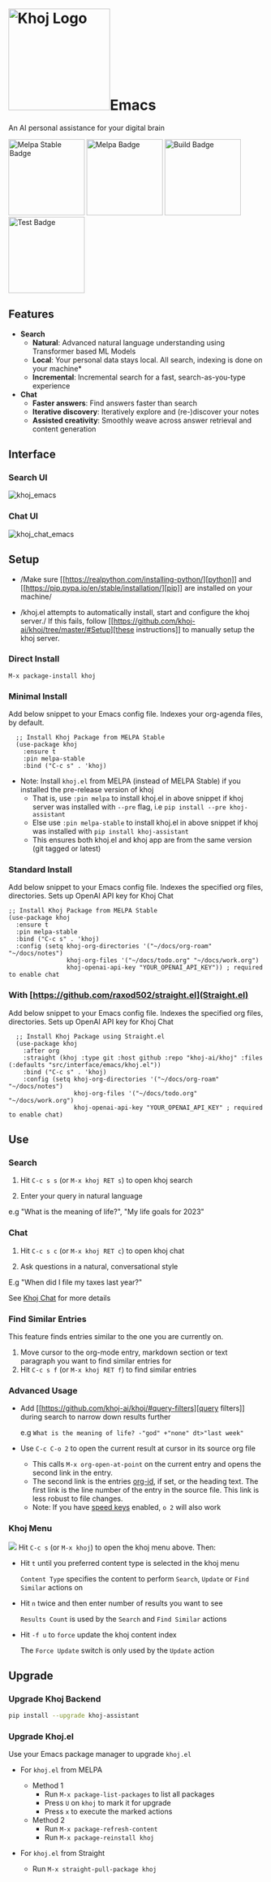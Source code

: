 <h1><img src="./assets/khoj-logo-sideways.svg" width="200" alt="Khoj Logo">Emacs</h1>

An AI personal assistance for your digital brain

<img src="https://stable.melpa.org/packages/khoj-badge.svg" width="150" alt="Melpa Stable Badge">
<img src="https://melpa.org/packages/khoj-badge.svg" width="150" alt="Melpa Badge">

<img src="https://github.com/khoj-ai/khoj/actions/workflows/build_khoj_el.yml/badge.svg" width="150" alt="Build Badge">
<img src="https://github.com/khoj-ai/khoj/actions/workflows/test_khoj_el.yml/badge.svg" width="150" alt="Test Badge">


## Features
- **Search**
  - **Natural**: Advanced natural language understanding using Transformer based ML Models
  - **Local**: Your personal data stays local. All search, indexing is done on your machine*
  - **Incremental**: Incremental search for a fast, search-as-you-type experience
- **Chat**
  - **Faster answers**: Find answers faster than search
  - **Iterative discovery**: Iteratively explore and (re-)discover your notes
  - **Assisted creativity**: Smoothly weave across answer retrieval and content generation

## Interface
### Search UI

![khoj_emacs](./assets/khoj_on_emacs.png)

### Chat UI
![khoj_chat_emacs](./assets/khoj_chat_on_emacs_0.5.0.png)

## Setup
- /Make sure [[https://realpython.com/installing-python/][python]] and [[https://pip.pypa.io/en/stable/installation/][pip]] are installed on your machine/

- /khoj.el attempts to automatically install, start and configure the khoj server./
  If this fails, follow [[https://github.com/khoj-ai/khoj/tree/master/#Setup][these instructions]] to manually setup the khoj server.

### Direct Install
```elisp
M-x package-install khoj
```

### Minimal Install
Add below snippet to your Emacs config file.
Indexes your org-agenda files, by default.

```elisp
  ;; Install Khoj Package from MELPA Stable
  (use-package khoj
    :ensure t
    :pin melpa-stable
    :bind ("C-c s" . 'khoj)
```

- Note: Install `khoj.el` from MELPA (instead of MELPA Stable) if you installed the pre-release version of khoj
  - That is, use `:pin melpa` to install khoj.el in above snippet if khoj server was installed with `--pre` flag, i.e `pip install --pre khoj-assistant`
  - Else use `:pin melpa-stable` to install khoj.el in above snippet if khoj was installed with `pip install khoj-assistant`
  - This ensures both khoj.el and khoj app are from the same version (git tagged or latest)

### Standard Install
  Add below snippet to your Emacs config file.
  Indexes the specified org files, directories. Sets up OpenAI API key for Khoj Chat

```elisp
;; Install Khoj Package from MELPA Stable
(use-package khoj
  :ensure t
  :pin melpa-stable
  :bind ("C-c s" . 'khoj)
  :config (setq khoj-org-directories '("~/docs/org-roam" "~/docs/notes")
                khoj-org-files '("~/docs/todo.org" "~/docs/work.org")
                khoj-openai-api-key "YOUR_OPENAI_API_KEY")) ; required to enable chat
```

### With [https://github.com/raxod502/straight.el](Straight.el)
Add below snippet to your Emacs config file.
Indexes the specified org files, directories. Sets up OpenAI API key for Khoj Chat

```elisp
  ;; Install Khoj Package using Straight.el
  (use-package khoj
    :after org
    :straight (khoj :type git :host github :repo "khoj-ai/khoj" :files (:defaults "src/interface/emacs/khoj.el"))
    :bind ("C-c s" . 'khoj)
    :config (setq khoj-org-directories '("~/docs/org-roam" "~/docs/notes")
                  khoj-org-files '("~/docs/todo.org" "~/docs/work.org")
                  khoj-openai-api-key "YOUR_OPENAI_API_KEY" ; required to enable chat)
  ```

## Use
### Search
1. Hit  `C-c s s` (or `M-x khoj RET s`) to open khoj search

2. Enter your query in natural language

  e.g "What is the meaning of life?", "My life goals for 2023"

### Chat
1. Hit `C-c s c` (or `M-x khoj RET c`) to open khoj chat

2. Ask questions in a natural, conversational style

  E.g "When did I file my taxes last year?"

  See [Khoj Chat](./README.md#khoj-chat) for more details

### Find Similar Entries
This feature finds entries similar to the one you are currently on.
1. Move cursor to the org-mode entry, markdown section or text paragraph you want to find similar entries for
2. Hit `C-c s f` (or `M-x khoj RET f`) to find similar entries

### Advanced Usage
- Add [[https://github.com/khoj-ai/khoj/#query-filters][query filters]] during search to narrow down results further

  e.g `What is the meaning of life? -"god" +"none" dt>"last week"`

- Use `C-c C-o 2` to open the current result at cursor in its source org file
  - This calls `M-x org-open-at-point` on the current entry and opens the second link in the entry.
  - The second link is the entries [org-id](https://orgmode.org/manual/Handling-Links.html#FOOT28), if set, or the heading text.
    The first link is the line number of the entry in the source file. This link is less robust to file changes.
  - Note: If you have [speed keys](https://orgmode.org/manual/Speed-Keys.html) enabled, `o 2` will also work

### Khoj Menu
![](./assets/khoj_emacs_menu.png)
Hit `C-c s` (or `M-x khoj`) to open the khoj menu above. Then:
- Hit `t` until you preferred content type is selected in the khoj menu

  `Content Type` specifies the content to perform `Search`, `Update` or `Find Similar` actions on
- Hit `n` twice and then enter number of results you want to see

  `Results Count` is used by the `Search` and `Find Similar` actions
- Hit `-f u` to `force` update the khoj content index

  The `Force Update` switch is only used by the `Update` action

## Upgrade
### Upgrade Khoj Backend
```bash
pip install --upgrade khoj-assistant
```
### Upgrade Khoj.el
Use your Emacs package manager to upgrade `khoj.el`

- For `khoj.el` from MELPA
  - Method 1
    - Run `M-x package-list-packages` to list all packages
    - Press `U` on `khoj` to mark it for upgrade
    - Press `x` to execute the marked actions
  - Method 2
    - Run `M-x package-refresh-content`
    - Run `M-x package-reinstall khoj`

- For `khoj.el` from Straight
  - Run `M-x straight-pull-package khoj`
